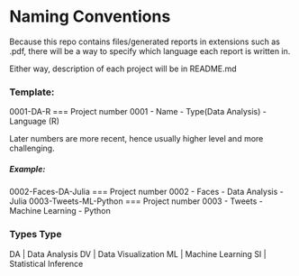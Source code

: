 # Naming Conventions

Because this repo contains files/generated reports in extensions such as .pdf, there will be a way to specify which language each report is written in.

Either way, description of each project will be in README.md

### Template:
0001-DA-R	===	Project number 0001 - Name - Type(Data Analysis) - Language (R)

Later numbers are more recent, hence usually higher level and more challenging.

##### Example:
0002-Faces-DA-Julia  ===	Project number 0002 - Faces - Data Analysis - Julia
0003-Tweets-ML-Python  ===	Project number 0003 - Tweets - Machine Learning - Python

### Types Type
DA | Data Analysis
DV | Data Visualization
ML | Machine Learning
SI | Statistical Inference
